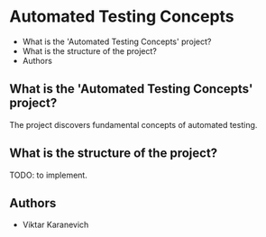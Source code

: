Automated Testing Concepts
==========================

* What is the 'Automated Testing Concepts' project?
* What is the structure of the project?
* Authors

What is the 'Automated Testing Concepts' project?
-------------------------------------------------
The project discovers fundamental concepts of automated testing.

What is the structure of the project?
-------------------------------------
TODO: to implement.

Authors
-------
* Viktar Karanevich
